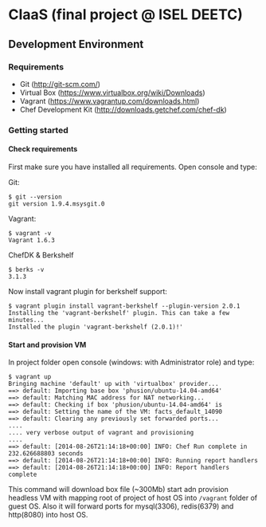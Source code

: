# CIaaS (final project  @ ISEL DEETC)

## Development Environment

### Requirements

- Git (http://git-scm.com/)
- Virtual Box (https://www.virtualbox.org/wiki/Downloads) 
- Vagrant (https://www.vagrantup.com/downloads.html)
- Chef Development Kit (http://downloads.getchef.com/chef-dk)

### Getting started

#### Check requirements

First make sure you have installed all requirements. Open console and type:

Git:

	$ git --version
    git version 1.9.4.msysgit.0

Vagrant:

    $ vagrant -v
    Vagrant 1.6.3

ChefDK & Berkshelf

    $ berks -v
    3.1.3

Now install vagrant plugin for berkshelf support:

    $ vagrant plugin install vagrant-berkshelf --plugin-version 2.0.1
    Installing the 'vagrant-berkshelf' plugin. This can take a few minutes...
    Installed the plugin 'vagrant-berkshelf (2.0.1)!'


#### Start and provision VM

In project folder open console (windows: with Administrator role) and type:

    $ vagrant up
    Bringing machine 'default' up with 'virtualbox' provider...
    ==> default: Importing base box 'phusion/ubuntu-14.04-amd64'
    ==> default: Matching MAC address for NAT networking...
    ==> default: Checking if box 'phusion/ubuntu-14.04-amd64' is
    ==> default: Setting the name of the VM: facts_default_14090
    ==> default: Clearing any previously set forwarded ports...
    ....
    .... very verbose output of vagrant and provisioning
    ....
    ==> default: [2014-08-26T21:14:18+00:00] INFO: Chef Run complete in 232.626688803 seconds
    ==> default: [2014-08-26T21:14:18+00:00] INFO: Running report handlers
    ==> default: [2014-08-26T21:14:18+00:00] INFO: Report handlers complete

This command will download box file (~300Mb) start adn provision headless VM with mapping root of project of host OS into `/vagrant` folder of guest OS. Also it will forward ports for mysql(3306), redis(6379) and http(8080) into host OS.

